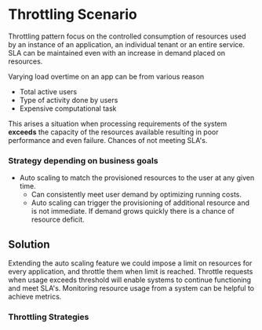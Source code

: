 # Throttling Scenario

Throttling pattern focus on the controlled consumption of resources used by an instance of an application, an individual tenant or an entire service. SLA can be maintained even with an increase in demand placed on resources.

Varying load overtime on an app can be from various reason

* Total active users
* Type of activity done by users
* Expensive computational task

This arises a situation when processing requirements of the system **exceeds** the capacity of the resources available resulting in poor performance and even failure. Chances of not meeting SLA's.

### Strategy depending on business goals

* Auto scaling to match the provisioned resources to the user at any given time.
    - Can consistently meet user demand by optimizing running costs.
    - Auto scaling can trigger the provisioning of additional resource and is not immediate. If demand grows quickly there is a chance of resource deficit.

## Solution

Extending the auto scaling feature we could impose a limit on resources for every application, and throttle them when limit is reached. Throttle requests when usage exceeds threshold will enable systems to continue functioning and meet SLA's. Monitoring resource usage from a system can be helpful to achieve metrics.

### Throttling Strategies
